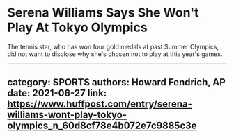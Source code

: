 # Serena Williams Says She Won't Play At Tokyo Olympics

The tennis star, who has won four gold medals at past Summer Olympics, did not want to disclose why she's chosen not to play at this year's games.

---
category: SPORTS
authors: Howard Fendrich, AP
date: 2021-06-27
link: https://www.huffpost.com/entry/serena-williams-wont-play-tokyo-olympics_n_60d8cf78e4b072e7c9885c3e
---
